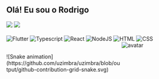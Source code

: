 ## Olá! Eu sou o Rodrigo

<div>
  <img height="180em" src="https://github-readme-stats.vercel.app/api?username=uzimbra&show_icons=true&theme=material-palenight&include_all_commits=true&count_private=true" />
  <img height="180em" src="https://github-readme-stats.vercel.app/api/top-langs/?username=uzimbra&layout=compact&langs_count=16&theme=material-palenight" />
</div>


<div style="display: inline_block"><br>
  <img align="center" alt="Flutter" width="40" height="30" src="https://cdn.jsdelivr.net/gh/devicons/devicon/icons/flutter/flutter-original.svg" />
  <img align="center" alt="Typescript" width="40" height="30" src="https://cdn.jsdelivr.net/gh/devicons/devicon/icons/typescript/typescript-original.svg" />
  <img align="center" alt="React" width="40" height="30" src="https://cdn.jsdelivr.net/gh/devicons/devicon/icons/react/react-original.svg" />
  <img align="center" alt="NodeJS" width="40" height="30" src="https://cdn.jsdelivr.net/gh/devicons/devicon/icons/nodejs/nodejs-original.svg" />
  <img align="center" alt="HTML" width="40" height="30" src="https://cdn.jsdelivr.net/gh/devicons/devicon/icons/html5/html5-original-wordmark.svg" />
  <img align="center" alt="CSS" width="40" height="30" src="https://cdn.jsdelivr.net/gh/devicons/devicon/icons/css3/css3-original-wordmark.svg" />
  <img align="right" alt="avatar"  width="200" height="200"  src="https://cdn.discordapp.com/attachments/699799202921971775/926850048208285716/ezgif.com-gif-maker.gif" />
</div>

##

<div>
  ![Snake animation](https://github.com/uzimbra/uzimbra/blob/output/github-contribution-grid-snake.svg)
</div>
<!--
**uZimbra/uZimbra** is a ✨ _special_ ✨ repository because its `README.md` (this file) appears on your GitHub profile.

Here are some ideas to get you started:

- 🔭 I’m currently working on ...
- 🌱 I’m currently learning ...
- 👯 I’m looking to collaborate on ...
- 🤔 I’m looking for help with ...
- 💬 Ask me about ...
- 📫 How to reach me: ...
- 😄 Pronouns: ...
- ⚡ Fun fact: ...
-->
